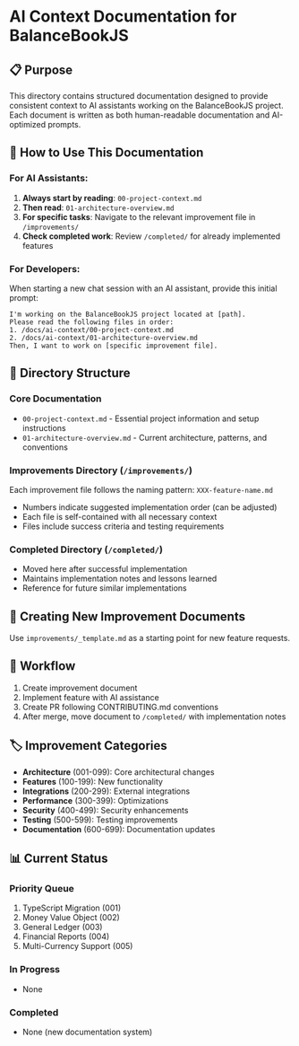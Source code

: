 # AI Context Documentation for BalanceBookJS

## 📋 Purpose
This directory contains structured documentation designed to provide consistent context to AI assistants working on the BalanceBookJS project. Each document is written as both human-readable documentation and AI-optimized prompts.

## 🎯 How to Use This Documentation

### For AI Assistants:
1. **Always start by reading**: `00-project-context.md`
2. **Then read**: `01-architecture-overview.md`
3. **For specific tasks**: Navigate to the relevant improvement file in `/improvements/`
4. **Check completed work**: Review `/completed/` for already implemented features

### For Developers:
When starting a new chat session with an AI assistant, provide this initial prompt:
```
I'm working on the BalanceBookJS project located at [path].
Please read the following files in order:
1. /docs/ai-context/00-project-context.md
2. /docs/ai-context/01-architecture-overview.md
Then, I want to work on [specific improvement file].
```

## 📁 Directory Structure

### Core Documentation
- `00-project-context.md` - Essential project information and setup instructions
- `01-architecture-overview.md` - Current architecture, patterns, and conventions

### Improvements Directory (`/improvements/`)
Each improvement file follows the naming pattern: `XXX-feature-name.md`
- Numbers indicate suggested implementation order (can be adjusted)
- Each file is self-contained with all necessary context
- Files include success criteria and testing requirements

### Completed Directory (`/completed/`)
- Moved here after successful implementation
- Maintains implementation notes and lessons learned
- Reference for future similar implementations

## 📝 Creating New Improvement Documents
Use `improvements/_template.md` as a starting point for new feature requests.

## 🔄 Workflow
1. Create improvement document
2. Implement feature with AI assistance
3. Create PR following CONTRIBUTING.md conventions
4. After merge, move document to `/completed/` with implementation notes

## 🏷️ Improvement Categories

- **Architecture** (001-099): Core architectural changes
- **Features** (100-199): New functionality
- **Integrations** (200-299): External integrations
- **Performance** (300-399): Optimizations
- **Security** (400-499): Security enhancements
- **Testing** (500-599): Testing improvements
- **Documentation** (600-699): Documentation updates

## 📊 Current Status

### Priority Queue
1. TypeScript Migration (001)
2. Money Value Object (002)
3. General Ledger (003)
4. Financial Reports (004)
5. Multi-Currency Support (005)

### In Progress
- None

### Completed
- None (new documentation system)

